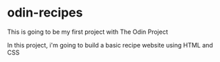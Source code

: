 # odin-recipes

This is going to be my first project with The Odin Project

In this project, i'm going to build a basic recipe website using HTML and CSS
